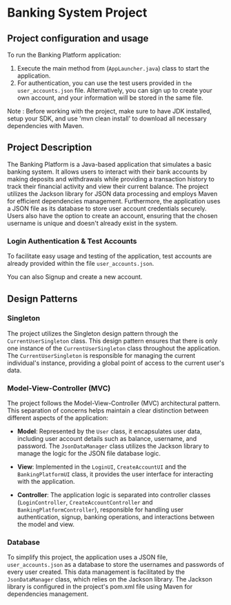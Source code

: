 # Banking System Project

## Project configuration and usage

To run the Banking Platform application:

1. Execute the main method from (`AppLauncher.java`) class to start the application.
2. For authentication, you can use the test users provided in `the user_accounts.json` file. Alternatively, you can sign up to create your own account, and your information will be stored in the same file.

Note : Before working with the project, make sure to have JDK installed, setup your SDK, and use 'mvn clean install' to download all necessary dependencies with Maven.

## Project Description

The Banking Platform is a Java-based application that simulates a basic banking system. It allows users to interact with their bank accounts by making deposits and withdrawals while providing a transaction history to track their financial activity and view their current balance. The project utilizes the Jackson library for JSON data processing and employs Maven for efficient dependencies management. Furthermore, the application uses a JSON file as its database to store user account credentials securely. Users also have the option to create an account, ensuring that the chosen username is unique and doesn't already exist in the system.

### Login Authentication & Test Accounts

To facilitate easy usage and testing of the application, test accounts are already provided within the file `user_accounts.json`. 

You can also Signup and create a new account.

## Design Patterns

### Singleton

The project utilizes the Singleton design pattern through the `CurrentUserSingleton` class. This design pattern ensures that there is only one instance of the `CurrentUserSingleton` class throughout the application. The `CurrentUserSingleton` is responsible for managing the current individual's instance, providing a global point of access to the current user's data.

### Model-View-Controller (MVC)

The project follows the Model-View-Controller (MVC) architectural pattern. This separation of concerns helps maintain a clear distinction between different aspects of the application:

- **Model**: Represented by the `User` class, it encapsulates user data, including user account details such as balance, username, and password. The `JsonDataManager` class utilizes the Jackson library to manage the logic for the JSON file database logic.

- **View**: Implemented in the `LoginUI`, `CreateAccountUI` and the `BankingPlatformUI` class, it provides the user interface for interacting with the application.

- **Controller**: The application logic is separated into controller classes (`LoginController`, `CreateAccountController`  and `BankingPlatformController`), responsible for handling user authentication, signup, banking operations, and interactions between the model and view.

### Database

To simplify this project, the application uses a JSON file, `user_accounts.json` as a database to store the usernames and passwords of every user created. This data management is facilitated by the `JsonDataManager` class, which relies on the Jackson library. The Jackson library is configured in the project's pom.xml file using Maven for dependencies management.
